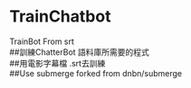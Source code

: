 # TrainChatbot
TrainBot From srt  </br>
##訓練ChatterBot 語料庫所需要的程式</br>
##用電影字幕檔 .srt去訓練</br>
##Use submerge  forked from dnbn/submerge </br>

